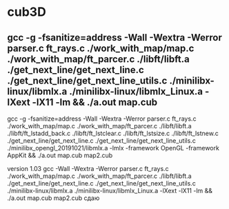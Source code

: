 # cub3D
## gcc -g -fsanitize=address -Wall -Wextra -Werror parser.c ft_rays.c ./work_with_map/map.c ./work_with_map/ft_parcer.c  ./libft/libft.a ./get_next_line/get_next_line.c ./get_next_line/get_next_line_utils.c  ./minilibx-linux/libmlx.a ./minilibx-linux/libmlx_Linux.a -lXext -lX11 -lm && ./a.out map.cub


gcc -g -fsanitize=address -Wall -Wextra -Werror parser.c ft_rays.c ./work_with_map/map.c ./work_with_map/ft_parcer.c  ./libft/libft.a ./libft/ft_lstadd_back.c ./libft/ft_lstclear.c  ./libft/ft_lstsize.c ./libft/ft_lstnew.c ./get_next_line/get_next_line.c ./get_next_line/get_next_line_utils.c  ./minilibx_opengl_20191021/libmlx.a   -lmlx -framework OpenGL -framework AppKit && ./a.out map.cub map2.cub





version 1.03
gcc  -Wall -Wextra -Werror parser.c ft_rays.c  ./work_with_map/map.c ./work_with_map/ft_parcer.c  ./libft/libft.a ./get_next_line/get_next_line.c ./get_next_line/get_next_line_utils.c  ./minilibx-linux/libmlx.a ./minilibx-linux/libmlx_Linux.a -lXext -lX11 -lm && ./a.out map.cub map2.cub
 сдаю

